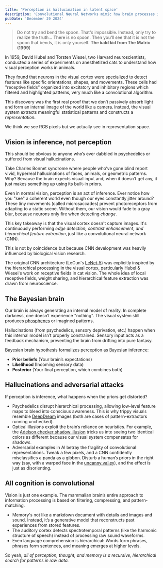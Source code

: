 ```yaml
---
title: 'Perception is hallucination in latent space'
description: 'Convolutional Neural Networks mimic how brain processes information'
pubDate: 'December 29 2024'
---
```


> Do not try and bend the spoon. That's impossible. Instead, only try to realize the truth... There is no spoon. Then you'll see that it is not the spoon that bends, it is only yourself.
> **The bald kid from The Matrix (1999)**

In 1959, David Hubel and Torsten Wiesel, two Harvard neuroscientists, conducted a series of experiments on anesthetized cats to understand how visual perception works in animals.

They [found](https://pmc.ncbi.nlm.nih.gov/articles/PMC1363130/) that neurons in the visual cortex were specialized to detect features like specific orientations, shapes, and movements. These cells had "receptive fields" organized into excitatory and inhibitory regions which filtered and highlighted patterns, very much like a convolutional algorithm.

This discovery was the first real proof that we don’t passively absorb light and form an internal image of the world like a camera. Instead, the visual system extracts meaningful statistical patterns and constructs a _representation_.

We think we see RGB pixels but we actually see in representation space.

## Vision is inference, not perception

This should be obvious to anyone who’s ever dabbled in psychedelics or suffered from visual hallucinations.

Take Charles Bonnet syndrome where people who’ve gone blind report vivid, hyperreal hallucinations of faces, animals, or geometric patterns. Why? Because the brain expects visual input and, when it doesn’t get any, it just makes something up using its built-in priors.

Even in normal vision, perception is an act of inference. Ever notice how you "see" a coherent world even though our eyes constantly jitter around? These tiny movements (called microsaccades) prevent photoreceptors from adapting to a static scene. Without them, our vision would fade to a gray blur, because neurons only fire when detecting _change_.

This key takeaway is that the visual cortex doesn't capture images. It's continuously performing _edge detection, contrast enhancement, and hierarchical feature extraction_, just like a convolutional neural network (CNN).

This is not by coincidence but because CNN development was heavily influenced by biological vision research.

The original CNN architecture (LeCun's [LeNet-5](https://en.wikipedia.org/wiki/LeNet)) was explicitly inspired by the hierarchical processing in the visual cortex, particularly Hubel & Wiesel's work on receptive fields in cat vision. The whole idea of local receptive fields, weight sharing, and hierarchical feature extraction was drawn from neuroscience.

## The Bayesian brain

Our brain is always generating an internal model of reality. In complete darkness, one doesn’t experience "nothing". The visual system still produces [phosphenes](https://en.wikipedia.org/wiki/Phosphene) or imagined patterns.

Hallucinations (from psychedelics, sensory deprivation, etc.) happen when this internal model isn’t properly constrained. Sensory input acts as a feedback mechanism, preventing the brain from drifting into pure fantasy.

Bayesian brain hypothesis formalizes perception as Bayesian inference:

- **Prior beliefs** (Your brain’s expectations)
- **Likelihood** (Incoming sensory data)
- **Posterior** (Your final perception, which combines both)

## Hallucinations and adversarial attacks

If perception is inference, what happens when the priors get distorted?

- Psychedelics disrupt hierarchical processing, allowing low-level feature maps to bleed into conscious awareness. This is why trippy visuals resemble [DeepDream](http://googleresearch.blogspot.ch/2015/06/inceptionism-going-deeper-into-neural.html) images (both are cases of pattern-extractors running unchecked).
- Optical illusions exploit the brain’s reliance on heuristics. For example, the [Adelson checker shadow illusion](https://en.wikipedia.org/wiki/Checker_shadow_illusion) tricks us into seeing two identical colors as different because our visual system compensates for shadows.
- Adversarial examples in AI betray the fragility of convolutional representations. Tweak a few pixels, and a CNN confidently misclassifies a panda as a gibbon. Disturb a human’s priors in the right way (say, with a warped face in the [uncanny valley](https://en.wikipedia.org/wiki/Uncanny_valley)), and the effect is just as disorienting.

## All cognition is convolutional

Vision is just one example. The mammalian brain’s entire approach to information processing is based on filtering, compressing, and pattern-matching.

- Memory's not like a markdown document with details and images and sound. Instead, it’s a generative model that reconstructs past experiences from stored features.
- The auditory cortex detects spectrotemporal patterns (like the harmonic structure of speech) instead of processing raw sound waveforms.
- Even language comprehension is hierarchical: Words form phrases, phrases form sentences, and meaning emerges at higher levels.

So yeah, _all of perception, thought, and memory is a recursive, hierarchical search for patterns in raw data._
